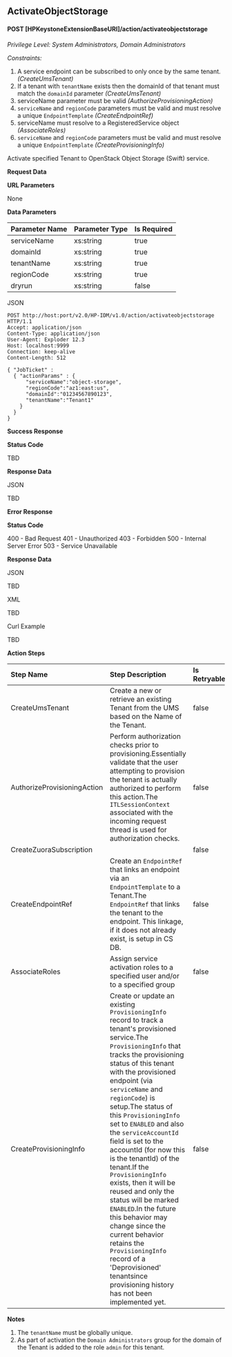 ## ActivateObjectStorage
#### POST [HPKeystoneExtensionBaseURI]/action/activateobjectstorage
*Privilege Level: System Administrators, Domain Administrators*  
 
*Constraints:*  

1.  A service endpoint can be subscribed to only once by the same tenant. _(CreateUmsTenant)_
2.  If a tenant with ```tenantName``` exists then the domainId of that tenant must match the ```domainId``` parameter _(CreateUmsTenant)_
3.  serviceName parameter must be valid _(AuthorizeProvisioningAction)_
4.  ```serviceName``` and ```regionCode``` parameters must be valid and must resolve a unique ```EndpointTemplate``` _(CreateEndpointRef)_
5.  serviceName must resolve to a RegisteredService object _(AssociateRoles)_
6.  ```serviceName``` and ```regionCode``` parameters must be valid and must resolve a unique ```EndpointTemplate``` _(CreateProvisioningInfo)_

Activate specified Tenant to OpenStack Object Storage (Swift) service.

**Request Data**  

**URL Parameters**

None

**Data Parameters**

|Parameter Name|Parameter Type|Is Required|
|:-|:-|:-|
|serviceName|xs:string|true|
|domainId|xs:string|true|
|tenantName|xs:string|true|
|regionCode|xs:string|true|
|dryrun|xs:string|false|

JSON

```
POST http://host:port/v2.0/HP-IDM/v1.0/action/activateobjectstorage HTTP/1.1
Accept: application/json
Content-Type: application/json
User-Agent: Exploder 12.3
Host: localhost:9999
Connection: keep-alive
Content-Length: 512

{ "JobTicket" :
  { "actionParams" : {
      "serviceName":"object-storage",
      "regionCode":"az1:east:us",
      "domainId":"01234567890123",
      "tenantName":"Tenant1"
    }
  }
}
```

**Success Response**

**Status Code**

TBD

**Response Data**

JSON

TBD

**Error Response**

**Status Code**

400 - Bad Request
401 - Unauthorized
403 - Forbidden
500 - Internal Server Error
503 - Service Unavailable

**Response Data**

JSON

TBD  

XML

TBD  

Curl Example

TBD 

**Action Steps**

|Step Name|Step Description|Is Retryable|
|:-|:-|:-|
|CreateUmsTenant|Create a new or retrieve an existing Tenant from the UMS based on the Name of the Tenant.|false|
|AuthorizeProvisioningAction|Perform authorization checks prior to provisioning.Essentially validate that the user attempting to provision the tenant is actually authorized to perform this action.The ```ITLSessionContext``` associated with the incoming request thread is used for authorization checks.|false|
|CreateZuoraSubscription||false|
|CreateEndpointRef|Create an ```EndpointRef``` that links an endpoint via an ```EndpointTemplate``` to a Tenant.The ```EndpointRef``` that links the tenant to the endpoint. This linkage, if it does not already exist, is setup in CS DB.|false|
|AssociateRoles|Assign service activation roles to a specified user and/or to a specified group|false|
|CreateProvisioningInfo|Create or update an existing ```ProvisioningInfo``` record to track a tenant's provisioned service.The ```ProvisioningInfo``` that tracks the provisioning status of this tenant with the provisioned endpoint (via ```serviceName``` and ```regionCode```) is setup.The status of this ```ProvisioningInfo``` set to ```ENABLED``` and also the ```serviceAccountId``` field is set to the accountId (for now this is the tenantId) of the tenant.If the ```ProvisioningInfo``` exists, then it will be reused and only the status will be marked ```ENABLED```.In the future this behavior may change since the current behavior retains the ```ProvisioningInfo``` record of a 'Deprovisioned' tenantsince provisioning history has not been implemented yet.|false|

**Notes**

1.  The ```tenantName``` must be globally unique.
2.  As part of activation the ```Domain Administrators``` group for the domain of the Tenant is added to the role ```admin``` for this tenant.
